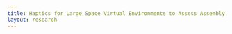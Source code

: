 ```yaml
---
title: Haptics for Large Space Virtual Environments to Assess Assembly Tasks
layout: research
---
```


